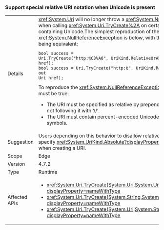 ### Support special relative URI notation when Unicode is present

|   |   |
|---|---|
|Details|<xref:System.Uri> will no longer throw a <xref:System.NullReferenceException> when calling <xref:System.Uri.TryCreate%2A> on certain relative URIs containing Unicode.The simplest reproduction of the <xref:System.NullReferenceException> is below, with the two statements being equivalent:<pre><code class="lang-csharp">bool success = Uri.TryCreate(&quot;http:%C3%A8&quot;, UriKind.RelativeOrAbsolute, out Uri href);&#13;&#10;bool success = Uri.TryCreate(&quot;http:&#232;&quot;, UriKind.RelativeOrAbsolute, out Uri href);&#13;&#10;</code></pre>To reproduce the <xref:System.NullReferenceException>, the following items must be true:<ul><li>The URI must be specified as relative by prepending it with ‘http:’ and not following it with ‘//’.</li><li>The URI must contain percent-encoded Unicode or unreserved symbols.</li></ul>|
|Suggestion|Users depending on this behavior to disallow relative URIs should instead specify <xref:System.UriKind.Absolute?displayProperty=nameWithType> when creating a URI.|
|Scope|Edge|
|Version|4.7.2|
|Type|Runtime|
|Affected APIs|<ul><li><xref:System.Uri.TryCreate(System.Uri,System.Uri,System.Uri@)?displayProperty=nameWithType></li><li><xref:System.Uri.TryCreate(System.String,System.UriKind,System.Uri@)?displayProperty=nameWithType></li><li><xref:System.Uri.TryCreate(System.Uri,System.String,System.Uri@)?displayProperty=nameWithType></li></ul>|

